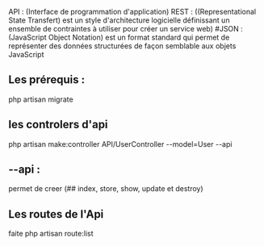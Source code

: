 API : (Interface de programmation d'application)
REST :  ((Representational State Transfert) est un style d'architecture logicielle définissant un ensemble de contraintes à utiliser pour créer un service web)
#JSON : (JavaScript Object Notation) est un format standard qui permet de représenter des données structurées de façon semblable aux objets JavaScript
## Les prérequis : 
php artisan migrate
## les controlers d'api
php artisan make:controller API/UserController --model=User --api
## --api :
permet de creer (## index, store, show, update et destroy)
## Les routes de l'Api
faite php artisan route:list
